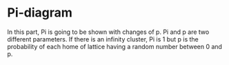 # Pi-diagram

In this part, Pi is going to be shown with changes of p. Pi and p are two different parameters. If there is an infinity cluster, Pi is 1 but p is the probability of each home of lattice having a random number between 0 and p.
